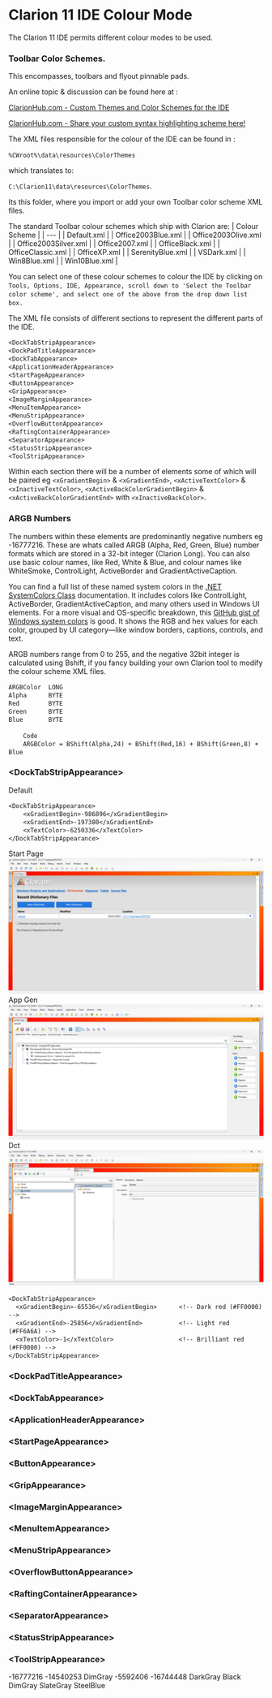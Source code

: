 # Clarion 11 IDE Colour Mode

The Clarion 11 IDE permits different colour modes to be used.

### Toolbar Color Schemes.

This encompasses, toolbars and flyout pinnable pads.

An online topic & discussion can be found here at :

[ClarionHub.com - Custom Themes and Color Schemes for the IDE](https://clarionhub.com/t/custom-themes-and-color-schemes-for-the-ide/126) 

[ClarionHub.com - Share your custom syntax highlighting scheme here!](https://clarionhub.com/t/share-your-custom-syntax-highlighting-scheme-here/453/1)

The XML files responsible for the colour of the IDE can be found in :

```%CWroot%\data\resources\ColorThemes```

which translates to:

 ```C:\Clarion11\data\resources\ColorThemes```.

Its this folder, where you import or add your own Toolbar color scheme XML files.

The standard Toolbar colour schemes which ship with Clarion are:
| Colour Scheme |
| --- |
| Default.xml |
| Office2003Blue.xml |
| Office2003Olive.xml |
| Office2003Silver.xml |
| Office2007.xml |
| OfficeBlack.xml |
| OfficeClassic.xml |
| OfficeXP.xml |
| SerenityBlue.xml |
| VSDark.xml |
| Win8Blue.xml |
| Win10Blue.xml |

You can select one of these colour schemes to colour the IDE by clicking on 
```Tools, Options, IDE, Appearance, scroll down to 'Select the Toolbar color scheme', and select one of the above from the drop down list box.```




The XML file consists of different sections to represent the different parts of the IDE.
```
<DockTabStripAppearance>
<DockPadTitleAppearance>
<DockTabAppearance>
<ApplicationHeaderAppearance>
<StartPageAppearance>
<ButtonAppearance>
<GripAppearance>
<ImageMarginAppearance>
<MenuItemAppearance>
<MenuStripAppearance>
<OverflowButtonAppearance>
<RaftingContainerAppearance>
<SeparatorAppearance>
<StatusStripAppearance>
<ToolStripAppearance>
```

Within each section there will be a number of elements some of which will be paired eg
```<xGradientBegin>``` & ```<xGradientEnd>```, ```<xActiveTextColor>``` & ```<xInactiveTextColor>```, ```<xActiveBackColorGradientBegin>``` & ```<xActiveBackColorGradientEnd>``` with ```<xInactiveBackColor>```.

### ARGB Numbers
The numbers within these elements are predominantly negative numbers eg -16777216. These are whats called ARGB (Alpha, Red, Green, Blue) number formats which are stored in a 32-bit integer (Clarion Long). You can also use basic colour names, like Red, White & Blue, and colour names like WhiteSmoke, ControlLight, ActiveBorder and GradientActiveCaption. 

You can find a full list of these named system colors in the [.NET SystemColors Class](https://learn.microsoft.com/en-us/dotnet/api/system.drawing.systemcolors?view=net-9.0) documentation. It includes colors like ControlLight, ActiveBorder, GradientActiveCaption, and many others used in Windows UI elements.
For a more visual and OS-specific breakdown, this [GitHub gist of Windows system colors](https://gist.github.com/zaxbux/64b5a88e2e390fb8f8d24eb1736f71e0) is good. It shows the RGB and hex values for each color, grouped by UI category—like window borders, captions, controls, and text.

ARGB numbers range from 0 to 255, and the negative 32bit integer is calculated using Bshift, if you fancy building your own Clarion tool to modify the colour scheme XML files.

```Clarion
ARGBColor  LONG
Alpha      BYTE
Red        BYTE
Green      BYTE
Blue       BYTE

    Code
    ARGBColor = BShift(Alpha,24) + BShift(Red,16) + BShift(Green,8) + Blue
```

 
### \<DockTabStripAppearance>

Default 
```
<DockTabStripAppearance>
    <xGradientBegin>-986896</xGradientBegin>
    <xGradientEnd>-197380</xGradientEnd>
    <xTextColor>-6250336</xTextColor>
</DockTabStripAppearance>
```

Start Page
![DockTabStripAppearance-Start](https://github.com/Intelligent-Silicon/Clarion-11-IDE/blob/main/DockTabStripAppearance/DockTabStripAppearance-Start.png)
App Gen
![DockTabStripAppearance-App](https://github.com/Intelligent-Silicon/Clarion-11-IDE/blob/main/DockTabStripAppearance/DockTabStripAppearance-App.png)
Dct
![DockTabStripAppearance-Dct](https://github.com/Intelligent-Silicon/Clarion-11-IDE/blob/main/DockTabStripAppearance/DockTabStripAppearance-Dct.png)


```
<DockTabStripAppearance>
  <xGradientBegin>-65536</xGradientBegin>      <!-- Dark red (#FF0000) -->
  <xGradientEnd>-25856</xGradientEnd>          <!-- Light red (#FF6A6A) -->
  <xTextColor>-1</xTextColor>                  <!-- Brilliant red (#FF0000) -->
</DockTabStripAppearance>
```


### \<DockPadTitleAppearance>



### \<DockTabAppearance>

### \<ApplicationHeaderAppearance>

### \<StartPageAppearance>

### \<ButtonAppearance>

### \<GripAppearance>

### \<ImageMarginAppearance>

### \<MenuItemAppearance>

### \<MenuStripAppearance>

### \<OverflowButtonAppearance>

### \<RaftingContainerAppearance>

### \<SeparatorAppearance>

### \<StatusStripAppearance>

### \<ToolStripAppearance>


<StartPageAppearance>
  <xGradientBegin>-16777216</xGradientBegin>        <!-- Black -->
  <xGradientEnd>-14540253</xGradientEnd>            <!-- Dark gray -->
  <xSecondaryColor>DimGray</xSecondaryColor>        <!-- Soft dark gray -->
  <xPrimaryColor>-5592406</xPrimaryColor>           <!-- Deep muted purple -->
  <xButtonImageColor>-16744448</xButtonImageColor>  <!-- Teal (good pop on dark) -->
  <xGridHeaderColor>DarkGray</xGridHeaderColor>     <!-- For grid header contrast -->
  <xGridBodyColor>Black</xGridBodyColor>            <!-- Main background -->
  <xGridAltBodyColor>DimGray</xGridAltBodyColor>    <!-- Alternating row shade -->
  <xGridLineColorr>SlateGray</xGridLineColorr>      <!-- Grid lines -->
  <xGridHoverColorr>SteelBlue</xGridHoverColorr>    <!-- Hover effect -->
</StartPageAppearance>